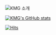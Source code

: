 ![KMG 소개](https://capsule-render.vercel.app/api?type=egg&height=300&color=gradient&text=나는%20민근)


[![KMG's GitHub stats](https://github-readme-stats.vercel.app/api?username=MinGeun032)](https://github.com/anuraghazra/github-readme-stats)




[![Hits](https://hits.seeyoufarm.com/api/count/incr/badge.svg?url=https%3A%2F%2Fgithub.com%2FMinGeun032%2FMinGeun032&count_bg=%232A165E&title_bg=%23555555&icon=&icon_color=%23E7E7E7&title=hits&edge_flat=false)](https://hits.seeyoufarm.com)


